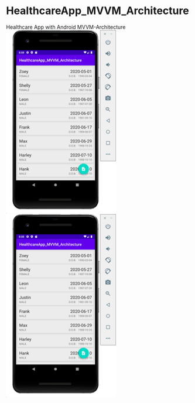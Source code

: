 # HealthcareApp_MVVM_Architecture
Healthcare App with Android MVVM-Architecture
<img src="https://github.com/hooi0002/HealthcareApp_MVVM_Architecture/blob/master/Screenshot%202020-05-07%20at%208.08.32%20PM.png" width="300" height="500">
<img src="https://github.com/hooi0002/HealthcareApp_MVVM_Architecture/blob/master/Screenshot%202020-05-07%20at%208.08.32%20PM.png" width="300" height="500">
